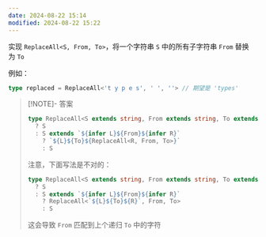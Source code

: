 ```yaml
---
date: 2024-08-22 15:14
modified: 2024-08-22 15:22
---
```


实现 `ReplaceAll<S, From, To>`，将一个字符串 `S` 中的所有子字符串 `From` 替换为 `To`

例如：

```ts
type replaced = ReplaceAll<'t y p e s', ' ', ''> // 期望是 'types'
```

> [!NOTE]- 答案
> 
> ```ts
> type ReplaceAll<S extends string, From extends string, To extends string> = From extends ''
>   ? S
>   : S extends `${infer L}${From}${infer R}`
>     ? `${L}${To}${ReplaceAll<R, From, To>}`
>     : S
> ```
> 
> 注意，下面写法是不对的：
> 
> ```ts
> type ReplaceAll<S extends string, From extends string, To extends string> = From extends ''
>   ? S
>   : S extends `${infer L}${From}${infer R}`
>     ? ReplaceAll<`${L}${To}${R}`, From, To>
>     : S
> ```
> 
> 这会导致 `From` 匹配到上个递归 `To` 中的字符
